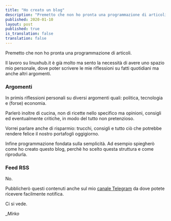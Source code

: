 ```yaml
---
title: "Ho creato un blog"
description: "Premetto che non ho pronta una programmazione di articoli."
published: 2020-01-10
layout: post
published: true
is_translation: false
translation: false
---
```


Premetto che non ho pronta una programmazione di articoli.

Il lavoro su linuxhub.it è già molto ma sento la necessità di avere uno spazio mio personale, dove poter scrivere le mie riflessioni su fatti quotidiani ma anche altri argomenti.

### Argomenti

In primis riflessioni personali su diversi argomenti quali: politica, tecnologia e (forse) economia.

Parlerò inoltre di cucina, non di ricette nello specifico ma opinioni, consigli ed eventualmente critiche, in modo del tutto non pretenzioso.

Vorrei parlare anche di risparmio: trucchi, consigli e tutto ciò che potrebbe rendere felice il nostro portafogli oggigiorno.

Infine programmazione fondata sulla semplicità. Ad esempio spiegherò come ho creato questo blog, perchè ho scelto questa struttura e come riprodurla.

### Feed RSS

No.

Pubblicherò questi contenuti anche sul mio [canale Telegram](https://t.me/mirkofeeds) da dove potete ricevere facilmente notifica.

Ci si vede.

__Mirko_
